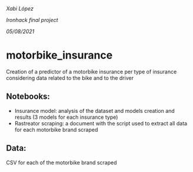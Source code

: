 *Xabi López*

*Ironhack final project*

*05/08/2021*


# motorbike_insurance

Creation of a predictor of a motorbike insurance per type of insurance considering data related to the bike and to the driver


## Notebooks:
* Insurance model: analysis of the dataset and models creation and results (3 models for each insurance type)
* Rastreator scraping: a document with the script used to extract all data for each motorbike brand scraped


## Data:
CSV for each of the motorbike brand scraped
